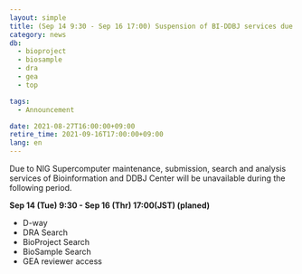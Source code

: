 ```yaml
---
layout: simple
title: (Sep 14 9:30 - Sep 16 17:00) Suspension of BI-DDBJ services due to NIG Supercomputer maintenance
category: news
db:
  - bioproject
  - biosample
  - dra
  - gea
  - top

tags:
  - Announcement

date: 2021-08-27T16:00:00+09:00
retire_time: 2021-09-16T17:00:00+09:00
lang: en
---
```


Due to NIG Supercomputer maintenance, submission, search and analysis services of Bioinformation and DDBJ Center will be unavailable during the following period.

**Sep 14 (Tue) 9:30 - Sep 16 (Thr) 17:00(JST) (planed)**
- D-way
- DRA Search
- BioProject Search
- BioSample Search
- GEA reviewer access
